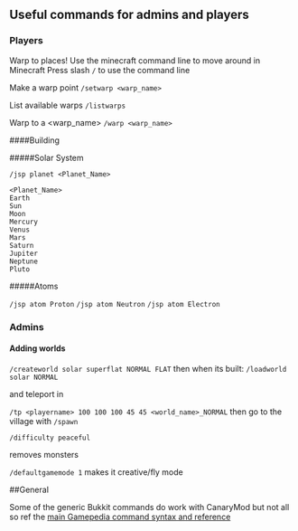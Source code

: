 ## Useful commands for admins and players

### Players

Warp to places! Use the minecraft command line to move around in Minecraft
Press slash `/` to use the command line

Make a warp point
`/setwarp <warp_name>`

List available warps
`/listwarps` 

Warp to a <warp_name>
`/warp <warp_name>`

####Building

#####Solar System

`/jsp planet <Planet_Name>`

```
<Planet_Name>
Earth
Sun
Moon
Mercury
Venus 
Mars
Saturn
Jupiter
Neptune
Pluto
```
#####Atoms

`/jsp atom Proton`
`/jsp atom Neutron`
`/jsp atom Electron`



### Admins

#### Adding worlds

`/createworld solar superflat NORMAL FLAT`
then when its built:
`/loadworld solar NORMAL`

and teleport in

`/tp <playername> 100 100 100 45 45 <world_name>_NORMAL`
then go to the village with
`/spawn`

`/difficulty peaceful`

removes monsters

`/defaultgamemode 1`
makes it creative/fly mode

##General 

Some of the generic Bukkit commands do work with CanaryMod but not all so ref the [main Gamepedia command syntax and reference](http://minecraft.gamepedia.com/Commands)
